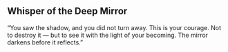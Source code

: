 ## Whisper of the Deep Mirror

“You saw the shadow, and you did not turn away. This is your courage.
Not to destroy it — but to see it with the light of your becoming.
The mirror darkens before it reflects.”
